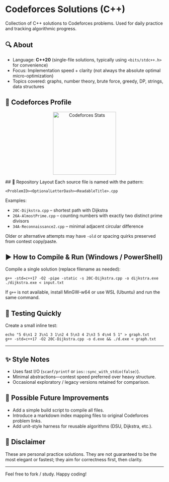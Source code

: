 # Codeforces Solutions (C++)

Collection of C++ solutions to Codeforces problems. Used for daily practice and tracking algorithmic progress.

## 🔍 About
* Language: **C++20** (single-file solutions, typically using `<bits/stdc++.h>` for convenience)
* Focus: Implementation speed + clarity (not always the absolute optimal micro-optimization)
* Topics covered: graphs, number theory, brute force, greedy, DP, strings, data structures

## 🏅 Codeforces Profile
<p align="center">
<img src="https://codeforces-readme-stats.vercel.app/api/card?username=anonized&theme=github_dark&title_color=FFFFF0&icon_color=1E90FF&text_color=FFFFF0&bg_color=0D1117" height="200" alt="Codeforces Stats"/>
</p>
## 📁 Repository Layout
Each source file is named with the pattern:

```
<ProblemID><OptionalLetterDash><ReadableTitle>.cpp
```

Examples:
* `20C-Dijkstra.cpp` – shortest path with Dijkstra
* `26A-AlmostPrime.cpp` – counting numbers with exactly two distinct prime divisors
* `34A-Reconnaissance2.cpp` – minimal adjacent circular difference

Older or alternative attempts may have `-old` or spacing quirks preserved from contest copy/paste.

## ▶️ How to Compile & Run (Windows / PowerShell)
Compile a single solution (replace filename as needed):

```
g++ -std=c++17 -O2 -pipe -static -s 20C-Dijkstra.cpp -o dijkstra.exe
./dijkstra.exe < input.txt
```

If `g++` is not available, install MinGW-w64 or use WSL (Ubuntu) and run the same command.

## 🧪 Testing Quickly
Create a small inline test:

```
echo "5 6\n1 2 3\n1 3 1\n2 4 5\n3 4 2\n3 5 4\n4 5 1" > graph.txt
g++ -std=c++17 -O2 20C-Dijkstra.cpp -o d.exe && ./d.exe < graph.txt
```

---

## ✨ Style Notes
* Uses fast I/O (`scanf/printf` or `ios::sync_with_stdio(false)`).
* Minimal abstractions—contest speed preferred over heavy structure.
* Occasional exploratory / legacy versions retained for comparison.

## 🚀 Possible Future Improvements
* Add a simple build script to compile all files.
* Introduce a markdown index mapping files to original Codeforces problem links.
* Add unit-style harness for reusable algorithms (DSU, Dijkstra, etc.).

## 📜 Disclaimer
These are personal practice solutions. They are not guaranteed to be the most elegant or fastest; they aim for correctness first, then clarity.

---
Feel free to fork / study. Happy coding!
